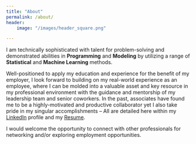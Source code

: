 ```yaml
---
title: "About"
permalink: /about/
header:
    image: "/images/header_square.png"

---
```


I am technically sophisticated with talent for problem-solving and demonstrated abilities in **Programming** and **Modeling** by utilizing a range of **Statistical** and **Machine Learning** methods.

Well-positioned to apply my education and experience for the benefit of my employer, I look forward to building on my real-world experience as an employee, where I can be molded into a valuable asset and key resource in my professional environment with the guidance and mentorship of my leadership team and senior coworkers. In the past, associates have found me to be a highly-motivated and productive collaborator yet I also take pride in my singular accomplishments – All are detailed here within my [LinkedIn](https://www.linkedin.com/in/annan-chen-1227b5138/) profile and my [Resume](https://github.com/alubanana/alubanana.github.io/blob/main/resume/Resume_Annan.pdf). 

I would welcome the opportunity to connect with other professionals for networking and/or exploring employment opportunities.

